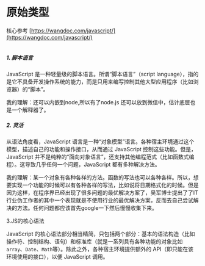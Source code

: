 # 原始类型

核心参考 [https://wangdoc.com/javascript/](https://wangdoc.com/javascript/)

```

```

##### 1. 脚本语言

JavaScript 是一种轻量级的脚本语言。所谓“脚本语言”（script language），指的是它不具备开发操作系统的能力，而是只用来编写控制其他大型应用程序（比如浏览器）的“脚本”。

我的理解：还可以内嵌到node,所以有了node.js  还可以放到微信中，估计底层也是一个解释器了。

##### 2. 灵活

从语法角度看，JavaScript 语言是一种“对象模型”语言。各种宿主环境通过这个模型，描述自己的功能和操作接口，从而通过 JavaScript 控制这些功能。但是，JavaScript 并不是纯粹的“面向对象语言”，还支持其他编程范式（比如函数式编程）。这导致几乎任何一个问题，JavaScript 都有多种解决方法。

我的理解：某一个对象有各种各样的方法。函数的写法也可以各种各样。所以，想要实现一个功能的时候可以有各种各样的写法，比如说将日期格式化的时候。但是因为这样，在程序界已经出现了很多问题的最优解决方案了，吴军博士提出了了IT行业伪工作者的其中一个表现就是不使用行业的最优解决方案，反而去自己尝试解决的方法。任何问题都应该首先google一下然后慢慢收集下来。

3.JS的核心语法

JavaScript 的核心语法部分相当精简，只包括两个部分：基本的语法构造（比如操作符、控制结构、语句）和标准库（就是一系列具有各种功能的对象比如`array`、`Date`、`Math`等）。除此之外，各种宿主环境提供额外的 API（即只能在该环境使用的接口），以便 JavaScript 调用。

##### 



